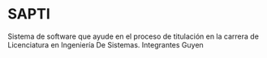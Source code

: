 SAPTI
=====

Sistema de software que ayude en el proceso de titulación en la carrera de Licenciatura en Ingeniería De Sistemas.
Integrantes
Guyen
